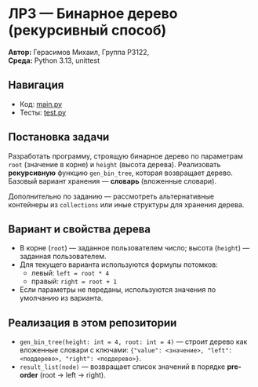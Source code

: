 # ЛР3 — Бинарное дерево (рекурсивный способ)

**Автор:** Герасимов Михаил, Группа P3122,  
**Среда:** Python 3.13, unittest

## Навигация
- Код: [main.py](./main.py)
- Тесты: [test.py](./test.py)

## Постановка задачи
Разработать программу, строящую бинарное дерево по параметрам `root` (значение в корне)
и `height` (высота дерева). Реализовать **рекурсивную** функцию `gen_bin_tree`, которая
возвращает дерево. Базовый вариант хранения — **словарь** (вложенные словари).

Дополнительно по заданию — рассмотреть альтернативные контейнеры из `collections` или иные
структуры для хранения дерева.

## Вариант и свойства дерева
- В корне (`root`) — заданное пользователем число; высота (`height`) — заданная пользователем.
- Для текущего варианта используются формулы потомков:
  - левый: `left = root * 4`
  - правый: `right = root + 1`
- Если параметры не переданы, используются значения по умолчанию из варианта.

## Реализация в этом репозитории
- `gen_bin_tree(height: int = 4, root: int = 4)` — строит дерево как вложенные словари с ключами:
  `{"value": <значение>, "left": <поддерево>, "right": <поддерево>}`.
- `result_list(node)` — возвращает список значений в порядке **pre-order** (root → left → right).
